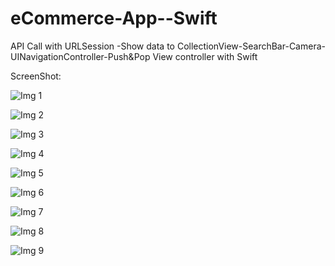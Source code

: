 # eCommerce-App--Swift
API Call with URLSession -Show data to CollectionView-SearchBar-Camera-UINavigationController-Push&amp;Pop View controller with Swift


ScreenShot:

![Img 1](https://raw.githubusercontent.com/AmanUllahAkhand/eCommerce-App--Swift/main/Image/img1.png)

![Img 2](https://raw.githubusercontent.com/AmanUllahAkhand/eCommerce-App--Swift/main/Image/img2.png)

![Img 3](https://raw.githubusercontent.com/AmanUllahAkhand/eCommerce-App--Swift/main/Image/img3.png)

![Img 4](https://raw.githubusercontent.com/AmanUllahAkhand/eCommerce-App--Swift/main/Image/img4.png)

![Img 5](https://raw.githubusercontent.com/AmanUllahAkhand/eCommerce-App--Swift/main/Image/img5.png)

![Img 6](https://raw.githubusercontent.com/AmanUllahAkhand/eCommerce-App--Swift/main/Image/img6.png)

![Img 7](https://raw.githubusercontent.com/AmanUllahAkhand/eCommerce-App--Swift/main/Image/img7.png)

![Img 8](https://raw.githubusercontent.com/AmanUllahAkhand/eCommerce-App--Swift/main/Image/img8.png)

![Img 9](https://raw.githubusercontent.com/AmanUllahAkhand/eCommerce-App--Swift/main/Image/img9.png)

